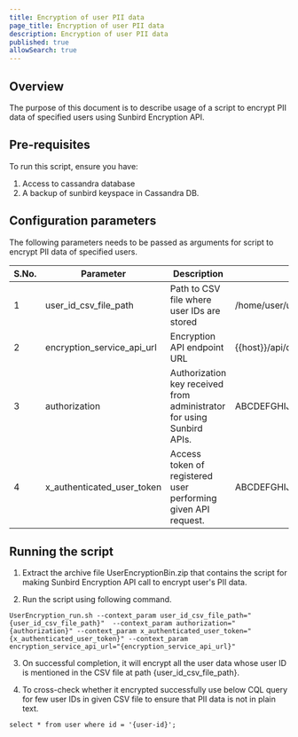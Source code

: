 ```yaml
---
title: Encryption of user PII data
page_title: Encryption of user PII data
description: Encryption of user PII data
published: true
allowSearch: true
---
```


## Overview
The purpose of this document is to describe usage of a script to encrypt PII data of specified users using Sunbird Encryption API.

## Pre-requisites

To run this script, ensure you have:

1. Access to cassandra database
2. A backup of sunbird keyspace in Cassandra DB.

## Configuration parameters

The following parameters needs to be passed as arguments for script to encrypt PII data of specified users.

 S.No. | Parameter | Description | Example 
-------|-----------|-------------|---------
1 | user_id_csv_file_path | Path to CSV file where user IDs are stored | /home/user/userids.csv 
2 | encryption_service_api_url | Encryption API endpoint URL | {{host}}/api/data/v1/user/encrypt
3 | authorization | Authorization key received from administrator for using Sunbird APIs. | ABCDEFGHIJKLMNOPQRSTUVWXYZ1234567890
4 | x_authenticated_user_token | Access token of registered user performing given API request. | ABCDEFGHIJKLMNOPQRSTUVWXYZ1234567890

## Running the script

1. Extract the archive file UserEncryptionBin.zip that contains the script for making Sunbird Encryption API call to encrypt user's PII data.

2. Run the script using following command.

``` 
UserEncryption_run.sh --context_param user_id_csv_file_path="{user_id_csv_file_path}"  --context_param authorization="{authorization}" --context_param x_authenticated_user_token="{x_authenticated_user_token}" --context_param encryption_service_api_url="{encryption_service_api_url}"
```

3. On successful completion, it will encrypt all the user data whose user ID is mentioned in the CSV file at path {user_id_csv_file_path}.

4. To cross-check whether it encrypted successfully use below CQL query for few user IDs in given CSV file to ensure that PII data is not in plain text.

```
select * from user where id = '{user-id}';
```
